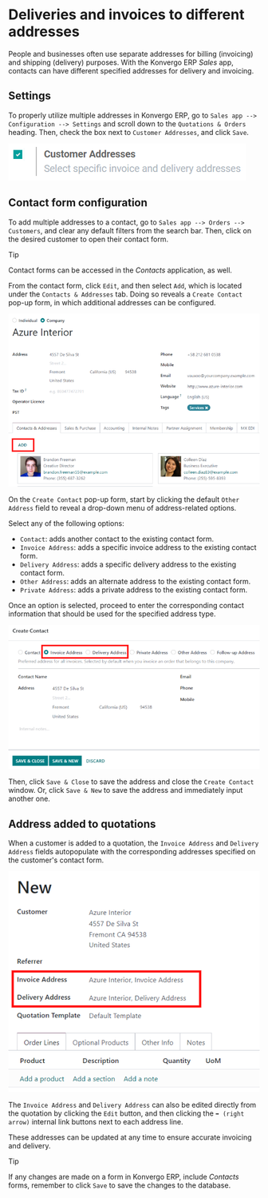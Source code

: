 # Deliveries and invoices to different addresses

People and businesses often use separate addresses for billing
(invoicing) and shipping (delivery) purposes. With the Konvergo ERP *Sales* app,
contacts can have different specified addresses for delivery and
invoicing.

## Settings

To properly utilize multiple addresses in Konvergo ERP, go to
`Sales app --> Configuration
--> Settings` and scroll down to the `Quotations & Orders` heading.
Then, check the box next to `Customer Addresses`, and click `Save`.

<img src="different_addresses/customer-addresses-setting.png"
class="align-center" alt="Activate the Customer Addresses setting." />

## Contact form configuration

To add multiple addresses to a contact, go to
`Sales app --> Orders --> Customers`, and clear any default filters from
the search bar. Then, click on the desired customer to open their
contact form.

> [!TIP]
> Contact forms can be accessed in the *Contacts* application, as well.

From the contact form, click `Edit`, and then select `Add`, which is
located under the `Contacts & Addresses` tab. Doing so reveals a
`Create Contact` pop-up form, in which additional addresses can be
configured.

<img src="different_addresses/contact-form-add-address.png"
class="align-center" alt="Add a contact/address to the contact form." />

On the `Create Contact` pop-up form, start by clicking the default
`Other
Address` field to reveal a drop-down menu of address-related options.

Select any of the following options:

- `Contact`: adds another contact to the existing contact form.
- `Invoice Address`: adds a specific invoice address to the existing
  contact form.
- `Delivery Address`: adds a specific delivery address to the existing
  contact form.
- `Other Address`: adds an alternate address to the existing contact
  form.
- `Private Address`: adds a private address to the existing contact
  form.

Once an option is selected, proceed to enter the corresponding contact
information that should be used for the specified address type.

<img src="different_addresses/create-contact-window.png"
class="align-center"
alt="Create a new contact/address on a contact form." />

Then, click `Save & Close` to save the address and close the
`Create Contact` window. Or, click `Save & New` to save the address and
immediately input another one.

## Address added to quotations

When a customer is added to a quotation, the `Invoice Address` and
`Delivery
Address` fields autopopulate with the corresponding addresses specified
on the customer's contact form.

<img src="different_addresses/quotation-address-autopopulate.png"
class="align-center"
alt="Invoice and Delivery Addresses autopopulate on a quotation." />

The `Invoice Address` and `Delivery Address` can also be edited directly
from the quotation by clicking the `Edit` button, and then clicking the
`➡️ (right
arrow)` internal link buttons next to each address line.

These addresses can be updated at any time to ensure accurate invoicing
and delivery.

> [!TIP]
> If any changes are made on a form in Konvergo ERP, include *Contacts* forms,
> remember to click `Save` to save the changes to the database.
